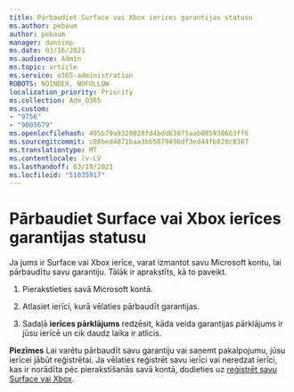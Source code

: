 ```yaml
---
title: Pārbaudiet Surface vai Xbox ierīces garantijas statusu
ms.author: pebaum
author: pebaum
manager: dansimp
ms.date: 03/16/2021
ms.audience: Admin
ms.topic: article
ms.service: o365-administration
ROBOTS: NOINDEX, NOFOLLOW
localization_priority: Priority
ms.collection: Adm_O365
ms.custom:
- "9756"
- "9005679"
ms.openlocfilehash: 495b79a9328028fd4bddb3875aab085938603ff6
ms.sourcegitcommit: c08bed4071baa3bb5879496df3ed44fb828c8367
ms.translationtype: MT
ms.contentlocale: lv-LV
ms.lasthandoff: 03/19/2021
ms.locfileid: "51035917"
---
```

# <a name="check-the-warranty-status-for-a-surface-or-xbox-device"></a>Pārbaudiet Surface vai Xbox ierīces garantijas statusu

Ja jums ir Surface vai Xbox ierīce, varat izmantot savu Microsoft kontu, lai pārbaudītu savu garantiju. Tālāk ir aprakstīts, kā to paveikt.

1. Pierakstieties savā Microsoft kontā. 

1. Atlasiet ierīci, kurā vēlaties pārbaudīt garantijas.

1. Sadaļā **ierīces pārklājums** redzēsit, kāda veida garantijas pārklājums ir jūsu ierīcē un cik daudz laika ir atlicis.

**Piezīmes** Lai varētu pārbaudīt savu garantiju vai saņemt pakalpojumu, jūsu ierīcei jābūt reģistrētai. Ja vēlaties reģistrēt savu ierīci vai neredzat ierīci, kas ir norādīta pēc pierakstīšanās savā kontā, dodieties uz [reģistrēt savu Surface vai Xbox](https://support.microsoft.com/surface/register-your-surface-or-xbox-fd7d73f8-b0e6-c9fa-e83b-0b64652e2376).
